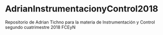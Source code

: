 # AdrianInstrumentacionyControl2018
Repositorio de Adrian Tichno para la materia de Instrumentación y Control segundo cuatrimestre 2018 FCEyN
